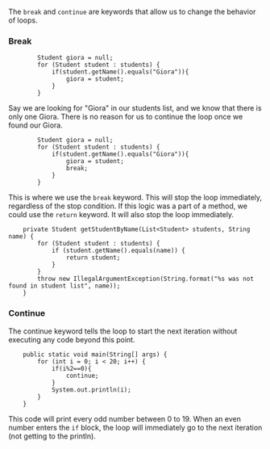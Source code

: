 The `break` and `continue` are keywords that allow us to change the behavior of loops.

### Break
```
        Student giora = null;
        for (Student student : students) {
            if(student.getName().equals("Giora")){
                giora = student;
            }
        }
```
Say we are looking for "Giora" in our students list, and we know that there is only one Giora.
There is no reason for us to continue the loop once we found our Giora.
```
        Student giora = null;
        for (Student student : students) {
            if(student.getName().equals("Giora")){
                giora = student;
                break;
            }
        }
```
This is where we use the `break` keyword.
This will stop the loop immediately, regardless of the stop condition.
If this logic was a part of a method, we could use the `return` keyword.
It will also stop the loop immediately.
```
    private Student getStudentByName(List<Student> students, String name) {
        for (Student student : students) {
            if (student.getName().equals(name)) {
                return student;
            }
        }
        throw new IllegalArgumentException(String.format("%s was not found in student list", name));
    }
```

### Continue
The continue keyword tells the loop to start the next iteration without executing any code beyond this point.
```
    public static void main(String[] args) {
        for (int i = 0; i < 20; i++) {
            if(i%2==0){
                continue;
            }
            System.out.println(i);
        }
    }
```
This code will print every odd number between 0 to 19.
When an even number enters the `if` block, the loop will immediately go to the next iteration (not getting to the println).
